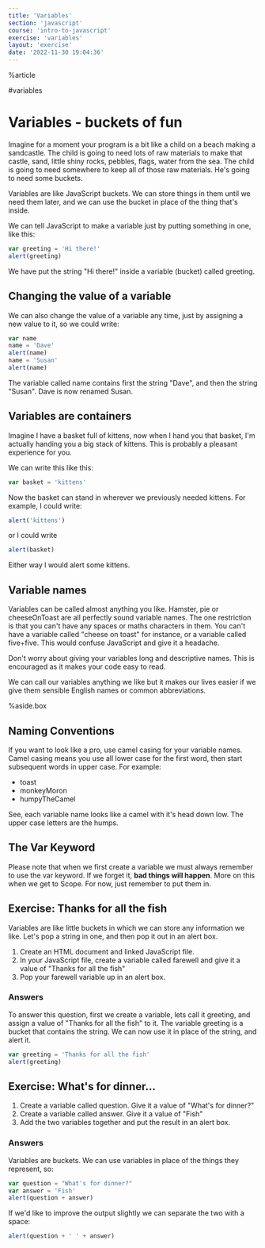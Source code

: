 ```yaml
---
title: 'Variables'
section: 'javascript'
course: 'intro-to-javascript'
exercise: 'variables'
layout: 'exercise'
date: '2022-11-30 19:04:36'
---
```


%article

#variables

# Variables - buckets of fun

Imagine for a moment your program is a bit like a child on a beach making a sandcastle. The child is going to need lots of raw materials to make that castle, sand, little shiny rocks, pebbles, flags, water from the sea. The child is going to need somewhere to keep all of those raw materials. He's going to need some buckets.

Variables are like JavaScript buckets. We can store things in them until we need them later, and we can use the bucket in place of the thing that's inside.

We can tell JavaScript to make a variable just by putting something in one, like this:

```js
var greeting = 'Hi there!'
alert(greeting)
```

We have put the string "Hi there!" inside a variable (bucket) called greeting.

## Changing the value of a variable

We can also change the value of a variable any time, just by assigning a new value to it, so we could write:

```js
var name
name = 'Dave'
alert(name)
name = 'Susan'
alert(name)
```

The variable called name contains first the string "Dave", and then the string "Susan". Dave is now renamed Susan.

## Variables are containers

Imagine I have a basket full of kittens, now when I hand you that basket, I'm actually handing you a big stack of kittens. This is probably a pleasant experience for you.

We can write this like this:

```js
var basket = 'kittens'
```

Now the basket can stand in wherever we previously needed kittens. For example, I could write:

```js
alert('kittens')
```

or I could write

```js
alert(basket)
```

Either way I would alert some kittens.

## Variable names

Variables can be called almost anything you like. Hamster, pie or cheeseOnToast are all perfectly sound variable names. The one restriction is that you can't have any spaces or maths characters in them. You can't have a variable called "cheese on toast" for instance, or a variable called five+five. This would confuse JavaScript and give it a headache.

Don't worry about giving your variables long and descriptive names. This is encouraged as it makes your code easy to read.

We can call our variables anything we like but it makes our lives easier if we give them sensible English names or common abbreviations.

%aside.box

## Naming Conventions

If you want to look like a pro, use camel casing for your variable names. Camel casing means you use all lower case for the first word, then start subsequent words in upper case. For example:

- toast
- monkeyMoron
- humpyTheCamel

See, each variable name looks like a camel with it's head down low. The upper case letters are the humps.

## The Var Keyword

Please note that when we first create a variable we must always remember to use the var keyword. If we forget it, **bad things will happen**. More on this when we get to Scope. For now, just remember to put them in.

## Exercise: Thanks for all the fish

Variables are like little buckets in which we can store any information we like. Let's pop a string in one, and then pop it out in an alert box.

1. Create an HTML document and linked JavaScript file.
2. In your JavaScript file, create a variable called farewell and give it a value of "Thanks for all the fish"
3. Pop your farewell variable up in an alert box.

### Answers

To answer this question, first we create a variable, lets call it greeting, and assign a value of "Thanks for all the fish" to it. The variable greeting is a bucket that contains the string. We can now use it in place of the string, and alert it.

```js
var greeting = 'Thanks for all the fish'
alert(greeting)
```

## Exercise: What's for dinner...

1. Create a variable called question. Give it a value of "What's for dinner?"
2. Create a variable called answer. Give it a value of "Fish"
3. Add the two variables together and put the result in an alert box.

### Answers

Variables are buckets. We can use variables in place of the things they represent, so:

```js
var question = "What's for dinner?"
var answer = 'Fish'
alert(question + answer)
```

If we'd like to improve the output slightly we can separate the two with a space:

```js
alert(question + ' ' + answer)
```
